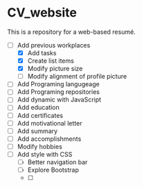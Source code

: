 # CV_website
This is a repository for a web-based resumé.

- [ ] Add previous workplaces
  - [X] Add tasks
  - [X] Create list items
  - [X] Modify picture size
  - [ ] Modify alignment of profile picture
- [ ] Add Programing langugeage
- [ ] Add Programing repositories
- [ ] Add dynamic with JavaScript
- [ ] Add education
- [ ] Add certificates
- [ ] Add motivational letter
- [ ] Add summary
- [ ] Add accomplishments
- [ ] Modify hobbies
- [ ] Add style with CSS
  - [ ] Better navigation bar
  - [ ] Explore Bootstrap
  - [ ] 
